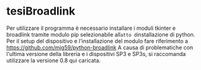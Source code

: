# tesiBroadlink
Per utilizzare il programma è necessario installare i moduli tkinter e broadlink tramite modulo pip selezionabile all`atto d`installazione di python.
Per il setup del dispositivo e l'installazione del modulo fare riferimento a https://github.com/mjg59/python-broadlink
A causa di problematiche con l'ultima versione della libreria e i dispositivi SP3 e SP3s, si raccomanda utilizzare la versione 0.8 qui caricata.
